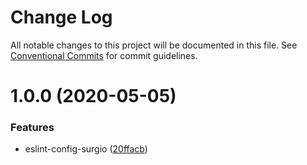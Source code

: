 # Change Log

All notable changes to this project will be documented in this file.
See [Conventional Commits](https://conventionalcommits.org) for commit guidelines.

# 1.0.0 (2020-05-05)


### Features

* eslint-config-surgio ([20ffacb](https://github.com/surgioproject/packages/commit/20ffacb9d4497076a4e2ef47481e4c3cf15291da))
